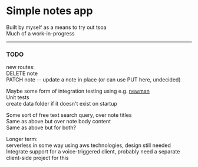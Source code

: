 # Simple notes app

Built by myself as a means to try out tsoa  
Much of a work-in-progress

---

### TODO

new routes:  
DELETE note  
PATCH note -- update a note in place (or can use PUT here, undecided)

Maybe some form of integration testing using e.g. [newman](https://www.npmjs.com/package/newman#using-newman-as-a-library)  
Unit tests  
create data folder if it doesn't exist on startup

Some sort of free text search query, over note titles  
Same as above but over note body content  
Same as above but for both?

Longer term:  
serverless in some way using aws technologies, design still needed  
Integrate support for a voice-triggered client, probably need a separate client-side project for this

